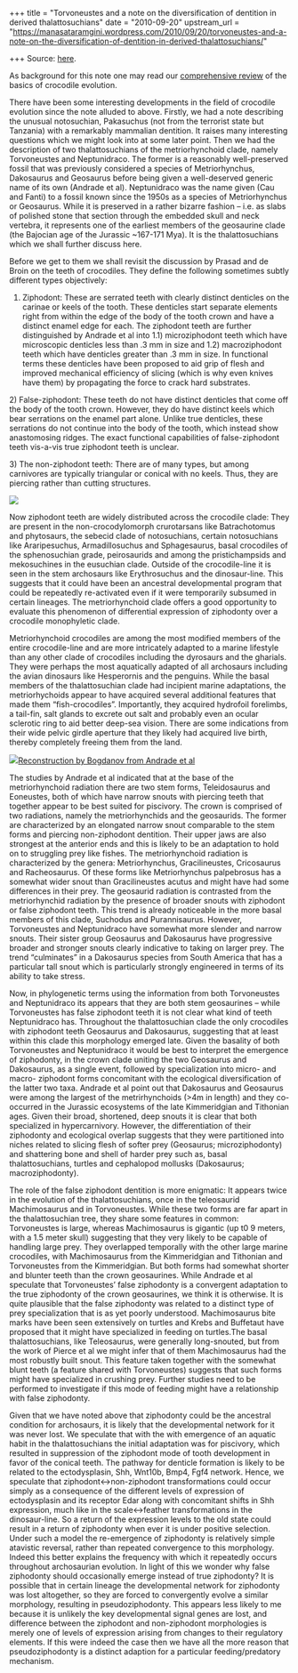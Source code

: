 +++
title = "Torvoneustes and a note on the diversification of dentition in derived thalattosuchians"
date = "2010-09-20"
upstream_url = "https://manasataramgini.wordpress.com/2010/09/20/torvoneustes-and-a-note-on-the-diversification-of-dentition-in-derived-thalattosuchians/"

+++
Source: [here](https://manasataramgini.wordpress.com/2010/09/20/torvoneustes-and-a-note-on-the-diversification-of-dentition-in-derived-thalattosuchians/).

As background for this note one may read our [comprehensive
review](https://manasataramgini.wordpress.com/2009/12/19/crocodiles-in-the-shadow-of-the-dinosaurs/)
of the basics of crocodile evolution.

There have been some interesting developments in the field of crocodile
evolution since the note alluded to above. Firstly, we had a note
describing the unusual notosuchian, Pakasuchus (not from the terrorist
state but Tanzania) with a remarkably mammalian dentition. It raises
many interesting questions which we might look into at some later point.
Then we had the description of two thalattosuchians of the
metriorhynchoid clade, namely Torvoneustes and Neptunidraco. The former
is a reasonably well-preserved fossil that was previously considered a
species of Metriorhynchus, Dakosaurus and Geosaurus before being given a
well-deserved generic name of its own (Andrade et al). Neptunidraco was
the name given (Cau and Fanti) to a fossil known since the 1950s as a
species of Metriorhynchus or Geosaurus. While it is preserved in a
rather bizarre fashion – i.e. as slabs of polished stone that section
through the embedded skull and neck vertebra, it represents one of the
earliest members of the geosaurine clade (the Bajocian age of the
Jurassic \~167-171 Mya). It is the thalattosuchians which we shall
further discuss here.

Before we get to them we shall revisit the discussion by Prasad and de
Broin on the teeth of crocodiles. They define the following sometimes
subtly different types objectively:  
1) Ziphodont: These are serrated teeth with clearly distinct denticles
on the carinae or keels of the tooth. These denticles start separate
elements right from within the edge of the body of the tooth crown and
have a distinct enamel edge for each. The ziphodont teeth are further
distinguished by Andrade et al into 1.1) microziphodont teeth which have
microscopic denticles less than .3 mm in size and 1.2) macroziphodont
teeth which have denticles greater than .3 mm in size. In functional
terms these denticles have been proposed to aid grip of flesh and
improved mechanical efficiency of slicing (which is why even knives have
them) by propagating the force to crack hard substrates.

2\) False-ziphodont: These teeth do not have distinct denticles that
come off the body of the tooth crown. However, they do have distinct
keels which bear serrations on the enamel part alone. Unlike true
denticles, these serrations do not continue into the body of the tooth,
which instead show anastomosing ridges. The exact functional
capabilities of false-ziphodont teeth vis-a-vis true ziphodont teeth is
unclear.

3\) The non-ziphodont teeth: There are of many types, but among
carnivores are typically triangular or conical with no keels. Thus, they
are piercing rather than cutting structures.

[![](https://i1.wp.com/lh6.ggpht.com/_hjuA1bE0hBw/TJbtnVNm-uI/AAAAAAAAB8g/dHMPXaUAa-g/s400/ziphodont.png)](http://picasaweb.google.com/lh/photo/Mgcpp2XeNAlEszQzA3xiWA?feat=embedwebsite)

Now ziphodont teeth are widely distributed across the crocodile clade:
They are present in the non-crocodylomorph crurotarsans like
Batrachotomus and phytosaurs, the sebecid clade of notosuchians, certain
notosuchians like Araripesuchus, Armadillosuchus and Sphagesaurus, basal
crocodiles of the sphenosuchian grade, peirosaurids and among the
pristichampsids and mekosuchines in the eusuchian clade. Outside of the
crocodile-line it is seen in the stem archosaurs like Erythrosuchus and
the dinosaur-line. This suggests that it could have been an ancestral
developmental program that could be repeatedly re-activated even if it
were temporarily subsumed in certain lineages. The metriorhynchoid clade
offers a good opportunity to evaluate this phenomenon of differential
expression of ziphodonty over a crocodile monophyletic clade.

Metriorhynchoid crocodiles are among the most modified members of the
entire crocodile-line and are more intricately adapted to a marine
lifestyle than any other clade of crocodiles including the dyrosaurs and
the gharials. They were perhaps the most aquatically adapted of all
archosaurs including the avian dinosaurs like Hesperornis and the
penguins. While the basal members of the thalattosuchian clade had
incipient marine adaptations, the metriorhychoids appear to have
acquired several additional features that made them “fish-crocodiles”.
Importantly, they acquired hydrofoil forelimbs, a tail-fin, salt glands
to excrete out salt and probably even an ocular sclerotic ring to aid
better deep-sea vision. There are some indications from their wide
pelvic girdle aperture that they likely had acquired live birth, thereby
completely freeing them from the land.

[![](https://i2.wp.com/lh4.ggpht.com/_hjuA1bE0hBw/TJb8Fd-o_CI/AAAAAAAAB84/lZsBxvmIwhY/s400/Dakosaurus.png)Reconstruction
by Bogdanov from Andrade et
al](http://picasaweb.google.com/lh/photo/DWUTxvl47jMQGxLQp7R7uA?feat=embedwebsite)

The studies by Andrade et al indicated that at the base of the
metriorhynchoid radiation there are two stem forms, Teleidosaurus and
Eoneustes, both of which have narrow snouts with piercing teeth that
together appear to be best suited for piscivory. The crown is comprised
of two radiations, namely the metriorhynchids and the geosaurids. The
former are characterized by an elongated narrow snout comparable to the
stem forms and piercing non-ziphodont dentition. Their upper jaws are
also strongest at the anterior ends and this is likely to be an
adaptation to hold on to struggling prey like fishes. The
metriorhynchoid radiation is characterized by the genera:
Metriorhynchus, Gracilineustes, Cricosaurus and Racheosaurus. Of these
forms like Metriorhynchus palpebrosus has a somewhat wider snout than
Gracilineustes acutus and might have had some differences in their prey.
The geosaurid radiation is contrasted from the metriorhynchid radiation
by the presence of broader snouts with ziphodont or false ziphodont
teeth. This trend is already noticeable in the more basal members of
this clade, Suchodus and Purannisaurus. However, Torvoneustes and
Neptunidraco have somewhat more slender and narrow snouts. Their sister
group Geosaurus and Dakosaurus have progressive broader and stronger
snouts clearly indicative to taking on larger prey. The trend
“culminates” in a Dakosaurus species from South America that has a
particular tall snout which is particularly strongly engineered in terms
of its ability to take stress.

Now, in phylogenetic terms using the information from both Torvoneustes
and Neptunidraco its appears that they are both stem geosaurines – while
Torvoneustes has false ziphodont teeth it is not clear what kind of
teeth Neptunidraco has. Throughout the thalattosuchian clade the only
crocodiles with ziphodont teeth Geosaurus and Dakosaurus, suggesting
that at least within this clade this morphology emerged late. Given the
basality of both Torvoneustes and Neptunidraco it would be best to
interpret the emergence of ziphodonty, in the crown clade uniting the
two Geosaurus and Dakosaurus, as a single event, followed by
specialization into micro- and macro- ziphodont forms concomitant with
the ecological diversification of the latter two taxa. Andrade et al
point out that Dakosaurus and Geosaurus were among the largest of the
metrirhynchoids (>4m in length) and they co-occurred in the Jurassic
ecosystems of the late Kimmeridgian and Tithonian ages. Given their
broad, shortened, deep snouts it is clear that both specialized in
hypercarnivory. However, the differentiation of their ziphodonty and
ecological overlap suggests that they were partitioned into niches
related to slicing flesh of softer prey (Geosaurus; microziphodonty) and
shattering bone and shell of harder prey such as, basal
thalattosuchians, turtles and cephalopod mollusks (Dakosaurus;
macroziphodonty).

The role of the false ziphodont dentition is more enigmatic: It appears
twice in the evolution of the thalattosuchians, once in the teleosaurid
Machimosaurus and in Torvoneustes. While these two forms are far apart
in the thalattosuchian tree, they share some features in common:
Torvoneustes is large, whereas Machimosaurus is gigantic (up t0 9
meters, with a 1.5 meter skull) suggesting that they very likely to be
capable of handling large prey. They overlapped temporally with the
other large marine crocodiles, with Machimosaurus from the Kimmeridgian
and Tithonian and Torvoneustes from the Kimmeridgian. But both forms had
somewhat shorter and blunter teeth than the crown geosaurines. While
Andrade et al speculate that Torvoneustes’ false ziphodonty is a
convergent adaptation to the true ziphodonty of the crown geosaurines,
we think it is otherwise. It is quite plausible that the false
ziphodonty was related to a distinct type of prey specialization that is
as yet poorly understood. Machimosaurus bite marks have been seen
extensively on turtles and Krebs and Buffetaut have proposed that it
might have specialized in feeding on turtles.The basal thalattosuchians,
like Teleosaurus, were generally long-snouted, but from the work of
Pierce et al we might infer that of them Machimosaurus had the most
robustly built snout. This feature taken together with the somewhat
blunt teeth (a feature shared with Torvoneustes) suggests that such
forms might have specialized in crushing prey. Further studies need to
be performed to investigate if this mode of feeding might have a
relationship with false ziphodonty.

Given that we have noted above that ziphodonty could be the ancestral
condition for archosaurs, it is likely that the developmental network
for it was never lost. We speculate that with the with emergence of an
aquatic habit in the thalattosuchians the initial adaptation was for
piscivory, which resulted in suppression of the ziphodont mode of tooth
development in favor of the conical teeth. The pathway for denticle
formation is likely to be related to the ectodysplasin, Shh, Wnt10b,
Bmp4, Fgf4 network. Hence, we speculate that ziphodont\<->non-ziphodont
transformations could occur simply as a consequence of the different
levels of expression of ectodysplasin and its receptor Edar along with
concomitant shifts in Shh expression, much like in the scale\<->feather
transformations in the dinosaur-line. So a return of the expression
levels to the old state could result in a return of ziphodonty when ever
it is under positive selection. Under such a model the re-emergence of
ziphodonty is relatively simple atavistic reversal, rather than repeated
convergence to this morphology. Indeed this better explains the
frequency with which it repeatedly occurs throughout archosaurian
evolution. In light of this we wonder why false ziphodonty should
occasionally emerge instead of true ziphodonty? It is possible that in
certain lineage the developmental network for ziphodonty was lost
altogether, so they are forced to convergently evolve a similar
morphology, resulting in pseudoziphodonty. This appears less likely to
me because it is unlikely the key developmental signal genes are lost,
and difference between the ziphodont and non-ziphodont morphologies is
merely one of levels of expression arising from changes to their
regulatory elements. If this were indeed the case then we have all the
more reason that pseudoziphodonty is a distinct adaption for a
particular feeding/predatory mechanism.

